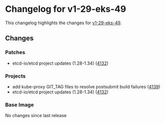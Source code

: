 # Changelog for v1-29-eks-49

This changelog highlights the changes for [v1-29-eks-49](https://github.com/aws/eks-distro/tree/v1-29-eks-49).

## Changes

### Patches
* etcd-io/etcd project updates (1.28-1.34) ([4132](https://github.com/aws/eks-distro/pull/4132))

### Projects
* add kube-proxy GIT_TAG files to resolve postsubmit build failures ([4139](https://github.com/aws/eks-distro/pull/4139))
* etcd-io/etcd project updates (1.28-1.34) ([4132](https://github.com/aws/eks-distro/pull/4132))

### Base Image
No changes since last release

